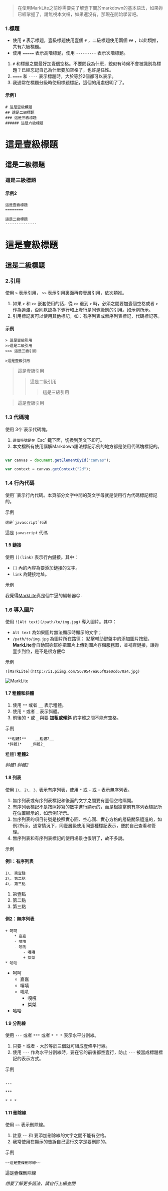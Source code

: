 > 在使用MarkLite之前妳需要先了解壹下關於markdown的基本語法，如果妳已經掌握了，請無視本文檔，如果還沒有，那現在開始學習吧。

### 1.標題

*   使用 `#` 表示標題，壹級標題使用壹個 `#` ，二級標題使用兩個 `##` ，以此類推，共有六級標題。
*   使用 `=====` 表示高階標題，使用 `---------` 表示次階標題。

1.  `#` 和標題之間最好加壹個空格。不要問我為什麽，貌似有時候不會被識別為標題？已經忘記自己為什麽要加空格了，也許是任性。
2.  `====` 和 `----` 表示標題時，大於等於2個都可以表示。
3.  我通常在標題分級時使用標題標記，這個的用處很明了了。

#### 示例1

```
# 這是壹級標題
## 這是二級標題
### 這是三級標題
###### 這是六級標題
```

# 這是壹級標題

## 這是二級標題

### 這是三級標題

#### 示例2

```
這是壹級標題
========

這是二級標題
--------------
```

這是壹級標題
========

這是二級標題
--------------


### 2.引用

使用 `>` 表示引用， `>>` 表示引用裏面再套壹層引用，依次類推。

1.  如果 `>` 和 `>>` 嵌套使用的話，從 `>>` 退到 `>` 時，必須之間要加壹個空格或者 `>` 作為過渡，否則默認為下壹行和上壹行是同壹級別的引用。如示例所示。
2.  引用標記裏可以使用其他標記，如：有序列表或無序列表標記，代碼標記等。
#### 示例
```
> 這是壹級引用
>>這是二級引用
>>> 這是三級引用

>這是壹級引用
```

> 這是壹級引用
>>這是二級引用
>>> 這是三級引用

>這是壹級引用



### 1.3 代碼塊

使用 3个`表示代碼塊。

1.  `這個符號是在 `Esc` 鍵下面，切換到英文下即可。
2.  本文檔所有使用講解Markdown語法標記示例的地方都是使用代碼塊標記的。

```javascript

var canvas = document.getElementById("canvas");

var context = canvas.getContext("2d");

```


### 1.4 行內代碼

使用``表示行內代碼。本頁部分文字中間的英文字母就是使用行內代碼標記標記的。

示例

```
這是`javascript`代碼
```

這是 `javascript` 代碼

#### 1.5 鏈接

使用 `[](link)` 表示行內鏈接。其中：

*   `[]` 內的內容為要添加鏈接的文字。
*   `link` 為鏈接地址。

示例

我覺得[MarkLite](https://appsto.re/cn/jK8Cbb.i)真是個牛逼的編輯器😊.

### 1.6 導入圖片

使用 `![Alt text](/path/to/img.jpg)` 導入圖片。其中：

*   `Alt text` 為如果圖片無法顯示時顯示的文字；
*   `/path/to/img.jpg` 為圖片所在路徑；
 點擊輔助鍵盤中的添加圖片按鈕，**MarkLite**會自動幫妳幫妳把圖片上傳到圖片存儲服務器，並補齊鏈接，讓妳壹步到位，是不是很方便😊

示例

```
![MarkLite](http://i1.piimg.com/567954/ea65f02e0cd670a4.jpg)
```

![MarkLite](http://i1.piimg.com/567954/ea65f02e0cd670a4.jpg)

#### 1.7 粗體和斜體

1. 使用 `**` 或者 `__` 表示粗體。
2. 使用 `*` 或者 `_` 表示斜體。
3. 前後的 `*` 或 `_` 與要 **加粗或傾斜** 的字體之間不能有空格。

示例

```
 **粗體1**    __粗體2__
 *斜體1*    _斜體2_
```

粗體1 **粗體2**

_斜體1_ _斜體2_

#### 1.8 列表

使用 `1\. 2\. 3.` 表示有序列表，使用 `*` 或 `-` 或 `+` 表示無序列表。

1.  無序列表或有序列表標記和後面的文字之間要有壹個空格隔開。
2.  有序列表標記不是按照妳寫的數字進行顯示的，而是根據當前有序列表標記所在位置顯示的，如示例1所示。
3.  無序列表的項目符號是按照實心圓、空心圓、實心方格的層級關系遞進的，如例2所示。通常情況下，同壹層級使用同壹種標記表示，便於自己查看和管理。
4.  無序列表和有序列表標記的使用場景也很明了，故不多說。

示例

#### 例1：有序列表

```
1\. 第壹點
2\. 第二點
4\. 第三點
```

1.  第壹點
2.  第二點
3.  第三點

#### 例2：無序列表

```
+ 呵呵
	* 嘉嘉
	- 嘻嘻
	- 吼吼
		- 嘎嘎
		+ 桀桀
* 哈哈
```

*   呵呵
    *   嘉嘉
    *   嘻嘻
    *   吼吼
        *   嘎嘎
        *   桀桀
*   哈哈

#### 1.9 分割線

使用 `---` 或者 `***` 或者 `* * *` 表示水平分割線。

1.  只要 `*` 或者 `-` 大於等於三個就可組成壹條平行線。
2.  使用 `---` 作為水平分割線時，要在它的前後都空壹行，防止 `---` 被當成標題標記的表示方式。

示例

```

---

***

* * *
```

#### 1.11 刪除線

使用 `~~` 表示刪除線。

1.  註意 `~~` 和 要添加刪除線的文字之間不能有空格。
2.  我常使用在顯示的告訴自己這行文字是要刪除的。

示例

```
~~這是壹條刪除線~~
```

~~這是壹條刪除線~~

*想要了解更多語法，請自行上網查閱*